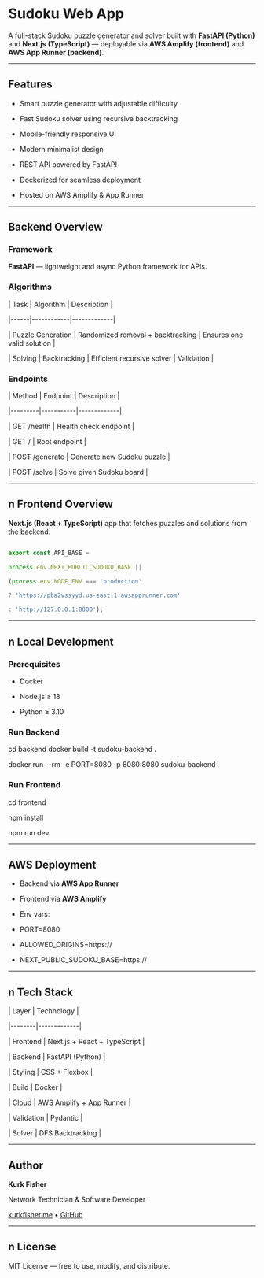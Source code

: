 # Sudoku Web App

A full-stack Sudoku puzzle generator and solver built with **FastAPI (Python)** and **Next.js
(TypeScript)** — deployable via **AWS Amplify (frontend)** and **AWS App Runner (backend)**.

---

## Features

- Smart puzzle generator with adjustable difficulty

- Fast Sudoku solver using recursive backtracking

- Mobile-friendly responsive UI

- Modern minimalist design

- REST API powered by FastAPI

- Dockerized for seamless deployment

- Hosted on AWS Amplify & App Runner

---


## Backend Overview

### Framework
**FastAPI** — lightweight and async Python framework for APIs.

### Algorithms

| Task | Algorithm | Description |

|------|------------|-------------|

| Puzzle Generation | Randomized removal + backtracking | Ensures one valid solution |

| Solving | Backtracking | Efficient recursive solver | Validation |

### Endpoints

| Method | Endpoint | Description |

|---------|-----------|-------------|

| GET /health | Health check endpoint |

| GET / | Root endpoint |

| POST /generate | Generate new Sudoku puzzle |

| POST /solve | Solve given Sudoku board |

---

## n Frontend Overview

**Next.js (React + TypeScript)** app that fetches puzzles and solutions from the backend.

```ts

export const API_BASE =

process.env.NEXT_PUBLIC_SUDOKU_BASE ||

(process.env.NODE_ENV === 'production'

? 'https://pba2vssyyd.us-east-1.awsapprunner.com'

: 'http://127.0.0.1:8000');

```

---

## n Local Development

### Prerequisites

- Docker

- Node.js ≥ 18

- Python ≥ 3.10

### Run Backend

cd backend
docker build -t sudoku-backend .

docker run --rm -e PORT=8080 -p 8080:8080 sudoku-backend

### Run Frontend

cd frontend

npm install

npm run dev

---

## AWS Deployment

- Backend via **AWS App Runner**

- Frontend via **AWS Amplify**

- Env vars:

- PORT=8080

- ALLOWED_ORIGINS=https://

- NEXT_PUBLIC_SUDOKU_BASE=https://

---

## n Tech Stack

| Layer | Technology |

|--------|-------------|

| Frontend | Next.js + React + TypeScript |

| Backend | FastAPI (Python) |

| Styling | CSS + Flexbox |

| Build | Docker |

| Cloud | AWS Amplify + App Runner |

| Validation | Pydantic |

| Solver | DFS Backtracking |

---

## Author

**Kurk Fisher**

Network Technician & Software Developer

[kurkfisher.me](https://kurkfisher.me) • [GitHub](https://github.com/kfish2335)

---

## n License
MIT License — free to use, modify, and distribute.